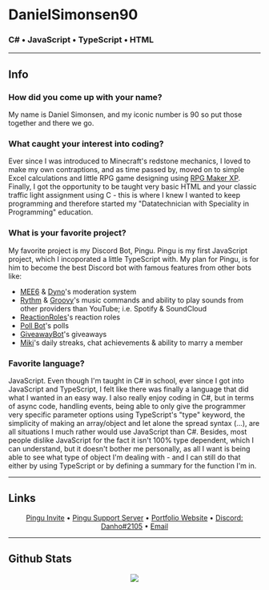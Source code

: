 # DanielSimonsen90
### C# • JavaScript • TypeScript • HTML 

***

## Info
### How did you come up with your name?
My name is Daniel Simonsen, and my iconic number is 90 so put those together and there we go.

### What caught your interest into coding?
Ever since I was introduced to Minecraft's redstone mechanics, I loved to make my own contraptions, and as time passed by, moved on to simple Excel calculations and little RPG game designing using [RPG Maker XP](https://www.rpgmakerweb.com/products/rpg-maker-xp).
Finally, I got the opportunity to be taught very basic HTML and your classic traffic light assignment using C - this is where I knew I wanted to keep programming and therefore started my "Datatechnician with Speciality in Programming" education.

### What is your favorite project?
My favorite project is my Discord Bot, Pingu.
Pingu is my first JavaScript project, which I incoporated a little TypeScript with.
My plan for Pingu, is for him to become the best Discord bot with famous features from other bots like:
* [MEE6](https://mee6.xyz/dashboard) & [Dyno](https://dyno.gg/account)'s moderation system
* [Rythm](https://rythm.fm/) & [Groovy](https://groovy.bot/)'s music commands and ability to play sounds from other providers than YouTube; i.e. Spotify & SoundCloud
* [ReactionRoles](https://top.gg/bot/550613223733329920)'s reaction roles
* [Poll Bot](https://top.gg/bot/pollbot)'s polls
* [GiveawayBot](https://giveawaybot.party/)'s giveaways
* [Miki](https://top.gg/bot/miki)'s daily streaks, chat achievements & ability to marry a member

### Favorite language?
JavaScript.
Even though I'm taught in C# in school, ever since I got into JavaScript and TypeScript, I felt like there was finally a language that did what I wanted in an easy way.
I also really enjoy coding in C#, but in terms of async code, handling events, being able to only give the programmer very specific parameter options using TypeScript's "type" keyword, the simplicity of making an array/object and let alone the spread syntax (...), are all situations I much rather would use JavaScript than C#.
Besides, most people dislike JavaScript for the fact it isn't 100% type dependent, which I can understand, but it doesn't bother me personally, as all I want is being able to see what type of object I'm dealing with - and I can still do that either by using TypeScript or by defining a summary for the function I'm in.

***

## Links
<div name="DanielSimonsen90-links" style="text-align: center">
    <a href="https://discord.com/api/oauth2/authorize?client_id=562176550674366464&permissions=8&scope=applications.commands%20bot">Pingu Invite</a> 
    • 
    <a href="https://discord.gg/gbxRV4Ekvh">Pingu Support Server</a> 
    • 
    <a href="https://danhosaurportfolio.azurewebsites.net/">Portfolio Website</a> 
    • 
    <a href="https://discord.com/channels/@me/245572699894710272">Discord: Danho#2105</a>
    • 
    <a href="mailto:danielsimonsen90@gmail.com">Email</a>
</div>

***

## Github Stats
<p align="center">
  <img id="danielSimonsen90Activity" align="center" src="https://github-readme-stats.vercel.app/api?username=danielsimonsen90&show_icons=true&count_private=true&hide_border=true&icon_color=E0E0E0&bg_color=121821&title_color=FF5132&text_color=C1C1C1"/>
</p>